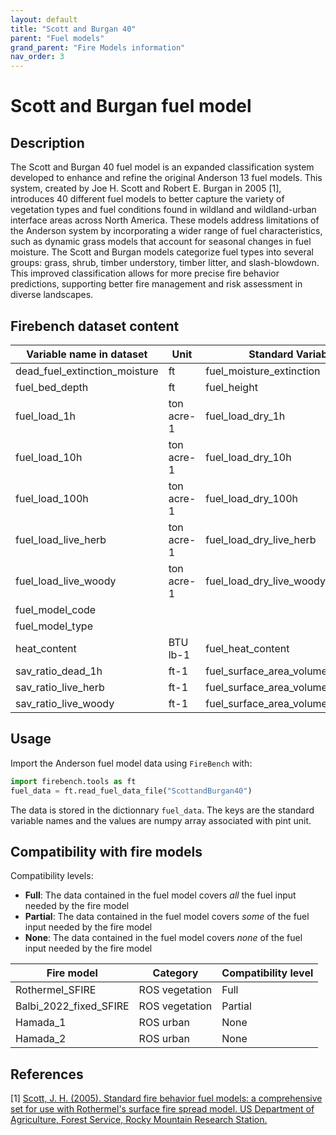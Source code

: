 ```yaml
---
layout: default
title: "Scott and Burgan 40"
parent: "Fuel models"
grand_parent: "Fire Models information"
nav_order: 3
---
```


# Scott and Burgan fuel model
## Description
The Scott and Burgan 40 fuel model is an expanded classification system developed to enhance and refine the original Anderson 13 fuel models. This system, created by Joe H. Scott and Robert E. Burgan in 2005 [1], introduces 40 different fuel models to better capture the variety of vegetation types and fuel conditions found in wildland and wildland-urban interface areas across North America. These models address limitations of the Anderson system by incorporating a wider range of fuel characteristics, such as dynamic grass models that account for seasonal changes in fuel moisture. The Scott and Burgan models categorize fuel types into several groups: grass, shrub, timber understory, timber litter, and slash-blowdown. This improved classification allows for more precise fire behavior predictions, supporting better fire management and risk assessment in diverse landscapes.

## Firebench dataset content

Variable name in dataset    | Unit  | Standard Variable Name    | type      | Source
------------------------    | ----  | ----------------------    | ----      | ------
dead_fuel_extinction_moisture| ft     | fuel_moisture_extinction| float64   | [1]
fuel_bed_depth              | ft    | fuel_height               | float64   | [1]
fuel_load_1h                | ton acre-1| fuel_load_dry_1h      | float64   | [1]
fuel_load_10h               | ton acre-1| fuel_load_dry_10h     | float64   | [1]
fuel_load_100h              | ton acre-1| fuel_load_dry_100h    | float64   | [1]
fuel_load_live_herb         | ton acre-1| fuel_load_dry_live_herb | float64 | [1]
fuel_load_live_woody        | ton acre-1| fuel_load_dry_live_woody| float64 | [1]
fuel_model_code             |       |                           | object    | [1]
fuel_model_type             |       |                           | object    | [1]
heat_content                | BTU lb-1| fuel_heat_content       | float64   | [1]
sav_ratio_dead_1h           | ft-1  | fuel_surface_area_volume_ratio_dead_1h   | float64 | [1]
sav_ratio_live_herb         | ft-1  | fuel_surface_area_volume_ratio_live_herb | float64 | [1]
sav_ratio_live_woody        | ft-1  | fuel_surface_area_volume_ratio_live_woody| float64 | [1]

## Usage

Import the Anderson fuel model data using `FireBench` with:
```python
import firebench.tools as ft
fuel_data = ft.read_fuel_data_file("ScottandBurgan40")
```
The data is stored in the dictionnary `fuel_data`. The keys are the standard variable names and the values are numpy array associated with pint unit.

## Compatibility with fire models

Compatibility levels:
- **Full**: The data contained in the fuel model covers *all* the fuel input needed by the fire model
- **Partial**: The data contained in the fuel model covers *some* of the fuel input needed by the fire model
- **None**: The data contained in the fuel model covers *none* of the fuel input needed by the fire model


Fire model              | Category          | Compatibility level
----------              | --------          | -----------------
Rothermel_SFIRE         | ROS vegetation    | Full
Balbi_2022_fixed_SFIRE  | ROS vegetation    | Partial
Hamada_1                | ROS urban         | None
Hamada_2                | ROS urban         | None


## References

[1] [Scott, J. H. (2005). Standard fire behavior fuel models: a comprehensive set for use with Rothermel's surface fire spread model. US Department of Agriculture, Forest Service, Rocky Mountain Research Station.](https://www.fs.usda.gov/rm/pubs_series/rmrs/gtr/rmrs_gtr153.pdf)